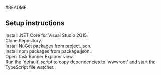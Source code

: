 #README

## Setup instructions

Install .NET Core for Visual Studio 2015.  
Clone Repository.  
Install NuGet packages from project.json.  
Install npm packages from package.json.  
Open Task Runner Explorer view.  
Run the 'default' script to copy dependencies to 'wwwroot' and start the TypeScript file watcher.    